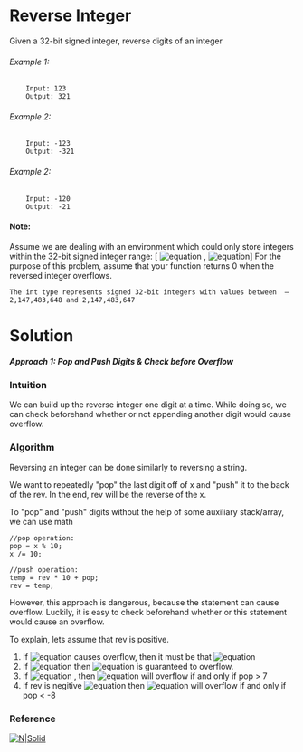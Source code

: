 ﻿# Reverse Integer
Given a 32-bit signed integer, reverse digits of an integer

###### Example 1:
        Input: 123
        Output: 321

###### Example 2:
        Input: -123
        Output: -321

###### Example 2:
        Input: -120
        Output: -21

#### Note:
Assume we are dealing with an environment which could only store integers within the 32-bit signed integer range: [ ![equation](https://latex.codecogs.com/svg.laten?2^{31})  , ![equation](https://latex.codecogs.com/svg.laten?2^{-31}-1)] For the purpose of this problem, assume that your function returns 0 when the reversed integer overflows.

    The int type represents signed 32-bit integers with values between  –2,147,483,648 and 2,147,483,647

# Solution
##### Approach 1: Pop and Push Digits & Check before Overflow
### Intuition
We can build up the reverse integer one digit at a time. While doing so, we can check beforehand whether or not appending another digit would cause overflow.
### Algorithm
Reversing an integer can be done similarly to reversing a string.

We want to repeatedly "pop" the last digit off of x and "push" it to the back of the rev. In the end, rev will be the reverse of the x.

To "pop" and "push" digits without the help of some auxiliary stack/array, we can use math
```
//pop operation:
pop = x % 10;
x /= 10;

//push operation:
temp = rev * 10 + pop;
rev = temp;
```
However, this approach is dangerous, because the statement can cause overflow.
Luckily, it is easy to check beforehand whether or this statement would cause an overflow.

To explain, lets assume that rev is positive.

 1) If ![equation](https://latex.codecogs.com/svg.laten?temp%3Drev.10+pop) causes overflow, then it must be that ![equation](https://latex.codecogs.com/svg.laten?rev\geq%5Cfrac%7BINTMAX%7D%7B10%7D)
 2) If ![equation](https://latex.codecogs.com/svg.laten?rev>%5Cfrac%7BINTMAX%7D%7B10%7D) then ![equation](https://latex.codecogs.com/svg.laten?temp%3Drev.10+pop)  is  guaranteed to overflow.
 3) If ![equation](https://latex.codecogs.com/svg.laten?rev%3D%3D%5Cfrac%7BINTMAX%7D%7B10%7D) , then ![equation](https://latex.codecogs.com/svg.laten?temp%3Drev.10+pop) will overflow if and only if pop > 7
 4) If rev is negitive ![equation](https://latex.codecogs.com/svg.laten?rev%3D%3D%5Cfrac%7BINTMIN%7D%7B10%7D) then ![equation](https://latex.codecogs.com/svg.laten?temp%3Drev.10+pop) will overflow if and only if pop < -8


### Reference
[![N|Solid](https://avatar-static.segmentfault.com/208/420/2084202859-5a40b414cba5b_huge128)](https://leetcode.com/problems/reverse-integer/solution/)
